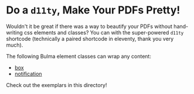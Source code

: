 # Do a `d11ty`, Make Your PDFs Pretty!

Wouldn't it be great if there was a way to beautify your PDFs without hand-writing css elements and classes? You can with the super-powered `d11ty` shortcode (technically a paired shortcode in eleventy, thank you very much). 

The following Bulma element classes can wrap any content: 
- [box](https://bulma.io/documentation/elements/box/)
- [notification](https://bulma.io/documentation/elements/notification/)

Check out the exemplars in this directory!
